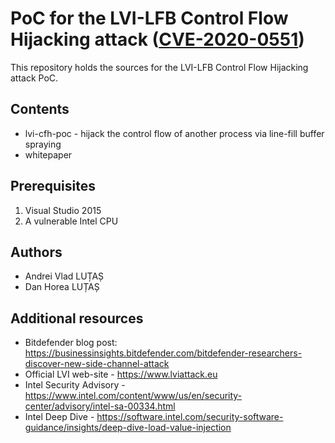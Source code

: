 # PoC for the LVI-LFB Control Flow Hijacking attack ([CVE-2020-0551](https://nvd.nist.gov/vuln/detail/CVE-2020-0551))

This repository holds the sources for the LVI-LFB Control Flow Hijacking attack PoC.

## Contents

* lvi-cfh-poc - hijack the control flow of another process via line-fill buffer spraying
* whitepaper

## Prerequisites

1. Visual Studio 2015
2. A vulnerable Intel CPU

## Authors

* Andrei Vlad LUȚAȘ
* Dan Horea LUȚAȘ

## Additional resources

* Bitdefender blog post: https://businessinsights.bitdefender.com/bitdefender-researchers-discover-new-side-channel-attack
* Official LVI web-site - https://www.lviattack.eu
* Intel Security Advisory - https://www.intel.com/content/www/us/en/security-center/advisory/intel-sa-00334.html
* Intel Deep Dive - https://software.intel.com/security-software-guidance/insights/deep-dive-load-value-injection
